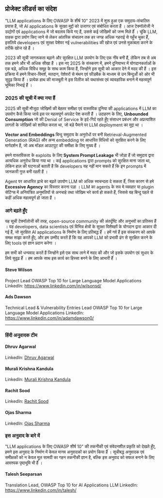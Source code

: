 ## प्रोजेक्ट लीडर्स का संदेश

"LLM applications के  लिए OWASP के  शीर्ष 10" 2023 में शुरू हुआ एक समुदाय-संचालित प्रयास हैं, जो AI applications के सुरक्षा मुद्दों को उजागर एवं संबोधित करता हैं । आज टेक्नॉलोजी ने उद्योगों एवं applications में जो बदलाव किये गए हैं, उससे कई जोखिमों को जन्म मिले हैंं । चूंकि LLM, ग्राहक द्वारा प्रयोग किए जाने से लेकर आंतरिक संचालन तक हर जगह अधिक गहराई से पहुँच चुका हैंं, इसलिये developers एवं सुरक्षा पेशेवर नई vulnerabilities की खोज एवं उनसे मुकाबला करने के  तरीकें खोज रहे हैं ।

2023 की सूची जागरूकता बढ़ाने और सुरक्षित LLM उपयोग के  लिए एक नींव बनी हैं, लेकिन तब से अब तक हमने और भी अधिक सीखा हैं । इस नए 2025 के  संस्करण में, हमने दुनियाभर में योगदानकर्ताओं के  एक बड़े, अधिक विविध समूह के  साथ काम किया हैं, जिन्होंने इस सूची को आकार देने में मदद की हैं । इस प्रक्रिया में हमने विचार-विमर्श, मतदान, पेशेवरों से मंथन एवं फीडबैक के  माध्यम से उन बिन्दुओें को ओर भी सुदृढ़ किया हैं । प्रत्येक हाथ की माजबूती ने इस रिलीज को यथासंभव एवं व्यावहारिक बनाने में महत्वपूर्ण भूमिका निभाई हैं ।

### 2025 की सूची में क्या नया हैं

2025 की सूची मौजूदा जोखिमों की बेहतर समीक्षा एवं वास्तविक दुनिया की applications में LLM का उपयोग कैसे किया जाये इस पर महत्वपूर्ण अपडेट पेश करती हैं । उदाहरण के  लिए, **Unbounded Consumption** जो की Denial of Service के  इर्द-गिर्द रहते हुँए संसाधन प्रबंधन और अप्रत्याशित लागतों के  जोखिमों को शामिल करता था, जो बड़े पैमाने पर LLM deployment का मुद्दा था ।

**Vector and Embeddings** बिन्दु समुदाय के  अनुरोधों पर बनी Retrieval-Augmented Generation (RAG) और अन्य embedding पर आधारित विधियों को सुरक्षित करने के  लिए मार्गदर्शन हैं, जो अब मॉडल आउटपुट की समीक्षा के  लिए मुख्य हैं ।

हमने वास्तविकता के  exploits के  लिए **System Prompt Leakage** भी जोड़ा हैं जो समुदाय द्वारा अत्यधिक अनुरोध किया गया था । कई applications द्वारा prompts को सुरक्षित माना जाता था, लेकिन हाल की घटनाओं बताती हैं कि developers यह नहीं मान सकते हैंं कि इन prompts में जानकारी गुप्त बनी रहती हैं ।

Agent पर आधारित ढ़ाचे का बढ़ते उपयोग LLM को अधिक स्वचन्दता दे सकता हैंं, जिस कारण से हमे **Excessive Agency** का विस्तार करना पड़ा । LLM का agents के  रूप मे व्यवहार या plugin सेटिंग्स में अनियंत्रित अनुमतियों से अनचाहे तथा जोखिम भरे कार्य हो सकते हैं, जिससे यह बिन्दु पहले से कहीं अधिक महत्वपूर्ण हो जाता हैं ।

### आगे बढ़ते हुँए

यह सूची टेक्नॉलोजी की तरह, open-source community की अंतर्दृष्टि और अनुभवों का प्रतिरूप हैं । यह developers, data scientists एवं विभिन्न क्षेत्रों के  सुरक्षा विशेषज्ञों के  योगदान द्वारा आकार दी गई हैं, जो सुरक्षित AI applications के  निर्माण के  लिए प्रतिबद्ध हैंं । हमें गर्व हैं इस संस्करण को आपके समक्ष साझा करतें हुँए, और हम उम्मीद करतें हैं कि यह आपको LLM को प्रभावी ढंग से सुरक्षित करने के  लिए tools एवं ज्ञान प्रदान करेगा ।

हम सभी को धन्यवाद करतें हैं जिन्होंने इसे एक साथ लाने में मदद की और जो इसके उपयोग एवं सुधार के  लिये सुदृढ़ हैंं । हम आपके साथ इस कार्य का हिस्सा बनने के  लिए आभारी हैंं ।


#### Steve Wilson
Project Lead
OWASP Top 10 for Large Language Model Applications
LinkedIn: https://www.linkedin.com/in/wilsonsd/

#### Ads Dawson
Technical Lead & Vulnerability Entries Lead
OWASP Top 10 for Large Language Model Applications
LinkedIn: https://www.linkedin.com/in/adamdawson0/

---

### हिंदी अनुवादक टीम

#### Dhruv Agarwal
LinkedIn: [Dhruv Agarwal](https://www.linkedin.com/in/dhruwen/)

#### Murali Krishna Kandula
LinkedIn: [Murali Krishna Kandula](https://www.linkedin.com/in/mkkandula/)

#### Rachit Sood
LinkedIn: [Rachit Sood](https://www.linkedin.com/in/sn4kecharmer/)

#### Ojas Sharma
LinkedIn: [Ojas Sharma](https://www.linkedin.com/in/ojas-sharma-179948201/)

### इस अनुवाद के बारे में
"LLM applications के  लिए OWASP शीर्ष 10" की तकनीकी एवं संवेदनशील प्रकृति को देखते हुँए, हमने इस अनुवाद के  निर्माण में केवल मानव अनुवादकों का प्रयोग किया हैंं । सूचीबद्ध अनुवादक एवं समीक्षकों को न केवल मूल सामग्री का गहन तकनीकी ज्ञान है, बल्कि इस अनुवाद को सफल बनाने के  लिए आवश्यक पृष्ठभूमि भी हैंं ।

#### Talesh Seeparsan
Translation Lead, OWASP Top 10 for AI Applications LLM
LinkedIn: https://www.linkedin.com/in/talesh/
